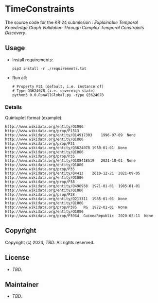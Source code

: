 # TimeConstraints

The source code for the KR'24 submission : *Explainable Temporal Knowledge Graph Validation Through Complex Temporal Constraints Discovery*.

## Usage

* Install requirements:
  ```shell
  pip3 install -r ./requirements.txt
  ```

* Run all:

  ```shell
  # Property P31 (default, i.e. instance of)
  # Type Q3624078 (i.e. sovereign state)
  python3 0.0.RunAllGlobal.py -type Q3624078
  ```

### Details

Quintuplet format (example):

```
http://www.wikidata.org/entity/Q1006	http://www.wikidata.org/prop/P1313	http://www.wikidata.org/entity/Q14917303	1996-07-09	None
http://www.wikidata.org/entity/Q1006	http://www.wikidata.org/prop/P31	http://www.wikidata.org/entity/Q3624078	1958-01-01	None
http://www.wikidata.org/entity/Q1006	http://www.wikidata.org/prop/P35	http://www.wikidata.org/entity/Q108418519	2021-10-01	None
http://www.wikidata.org/entity/Q1006	http://www.wikidata.org/prop/P35	http://www.wikidata.org/entity/Q4413	2010-12-21	2021-09-05
http://www.wikidata.org/entity/Q1006	http://www.wikidata.org/prop/P38	http://www.wikidata.org/entity/Q496938	1971-01-01	1985-01-01
http://www.wikidata.org/entity/Q1006	http://www.wikidata.org/prop/P38	http://www.wikidata.org/entity/Q213311	1985-01-01	None
http://www.wikidata.org/entity/Q1006	http://www.wikidata.org/prop/P395	RG	1972-01-01	None
http://www.wikidata.org/entity/Q1006	http://www.wikidata.org/prop/P3984	GuineaRepublic	2020-05-11	None
```

## Copyright

Copyright (c) 2024, *TBD*. All rights reserved.

## License

* *TBD*.

## Maintainer

* *TBD*.